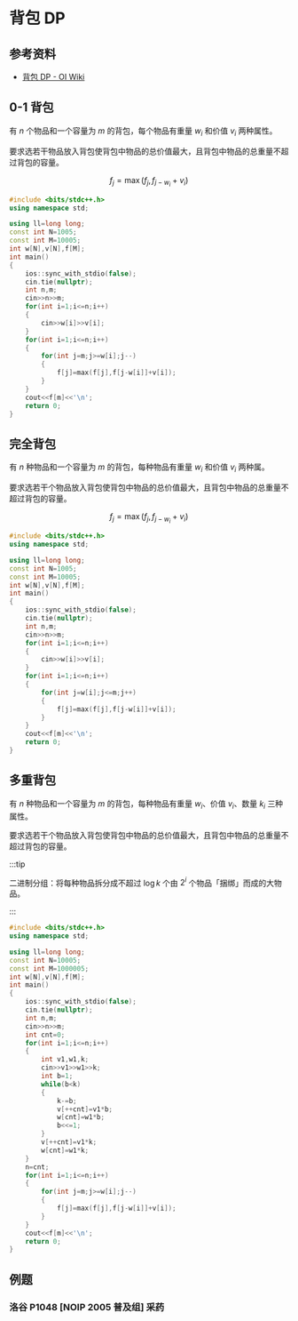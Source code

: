 # 背包 DP

## 参考资料

- [背包 DP - OI Wiki](https://oi-wiki.org/dp/knapsack/)

## 0-1 背包

有 $n$ 个物品和一个容量为 $m$ 的背包，每个物品有重量 $w_i$ 和价值 $v_i$ 两种属性。

要求选若干物品放入背包使背包中物品的总价值最大，且背包中物品的总重量不超过背包的容量。

$$
f_j=\max{(f_j,f_{j-w_i}+v_i)}
$$

```cpp
#include <bits/stdc++.h>
using namespace std;

using ll=long long;
const int N=1005;
const int M=10005;
int w[N],v[N],f[M];
int main()
{
	ios::sync_with_stdio(false);
	cin.tie(nullptr);
	int n,m;
	cin>>n>>m;
	for(int i=1;i<=n;i++)
	{
		cin>>w[i]>>v[i];
	}
	for(int i=1;i<=n;i++)
	{
		for(int j=m;j>=w[i];j--)
		{
			f[j]=max(f[j],f[j-w[i]]+v[i]);
		}
	}
	cout<<f[m]<<'\n';
	return 0;
}
```

## 完全背包

有 $n$ 种物品和一个容量为 $m$ 的背包，每种物品有重量 $w_i$ 和价值 $v_i$ 两种属。

要求选若干个物品放入背包使背包中物品的总价值最大，且背包中物品的总重量不超过背包的容量。

$$
f_j=\max{(f_j,f_{j-w_i}+v_i)}
$$

```cpp
#include <bits/stdc++.h>
using namespace std;

using ll=long long;
const int N=1005;
const int M=10005;
int w[N],v[N],f[M];
int main()
{
	ios::sync_with_stdio(false);
	cin.tie(nullptr);
	int n,m;
	cin>>n>>m;
	for(int i=1;i<=n;i++)
	{
		cin>>w[i]>>v[i];
	}
	for(int i=1;i<=n;i++)
	{
		for(int j=w[i];j<=m;j++)
		{
			f[j]=max(f[j],f[j-w[i]]+v[i]);
		}
	}
	cout<<f[m]<<'\n';
	return 0;
}
```

## 多重背包

有 $n$ 种物品和一个容量为 $m$ 的背包，每种物品有重量 $w_i$、价值 $v_i$、数量 $k_i$ 三种属性。

要求选若干个物品放入背包使背包中物品的总价值最大，且背包中物品的总重量不超过背包的容量。

:::tip

二进制分组：将每种物品拆分成不超过 $\log{k}$ 个由 $2^i$ 个物品「捆绑」而成的大物品。

:::

```cpp
#include <bits/stdc++.h>
using namespace std;

using ll=long long;
const int N=10005;
const int M=1000005;
int w[N],v[N],f[M];
int main()
{
	ios::sync_with_stdio(false);
	cin.tie(nullptr);
	int n,m;
	cin>>n>>m;
	int cnt=0;
	for(int i=1;i<=n;i++)
	{
		int v1,w1,k;
		cin>>v1>>w1>>k;
		int b=1;
		while(b<k)
		{
			k-=b;
			v[++cnt]=v1*b;
			w[cnt]=w1*b;
			b<<=1;
		}
		v[++cnt]=v1*k;
		w[cnt]=w1*k;
	}
	n=cnt;
	for(int i=1;i<=n;i++)
	{
		for(int j=m;j>=w[i];j--)
		{
			f[j]=max(f[j],f[j-w[i]]+v[i]);
		}
	}
	cout<<f[m]<<'\n';
	return 0;
}
```

## 例题

### 洛谷 P1048 [NOIP 2005 普及组] 采药

<Problem id="P1048" />
